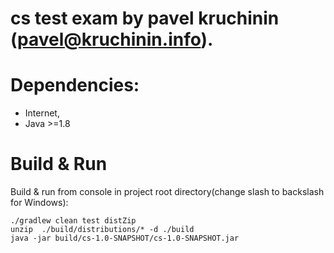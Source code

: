 # cs test exam by pavel kruchinin (pavel@kruchinin.info).

# Dependencies:

* Internet,
* Java >=1.8

# Build & Run

Build & run from console in project root directory(change slash to backslash for Windows):
```
./gradlew clean test distZip
unzip  ./build/distributions/* -d ./build
java -jar build/cs-1.0-SNAPSHOT/cs-1.0-SNAPSHOT.jar
```